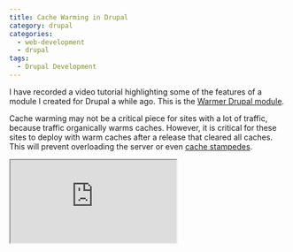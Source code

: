 ```yaml
---
title: Cache Warming in Drupal
category: drupal
categories:
  - web-development
  - drupal
tags:
  - Drupal Development
---
```

I have recorded a video tutorial highlighting some of the features of a module I created for Drupal a while ago. This is
the [Warmer Drupal module](https://www.drupal.org/project/warmer).

<!-- more -->

Cache warming may not be a critical piece for sites with a lot of traffic, because traffic organically warms caches.
However, it is critical for these sites to deploy with warm caches after a release that cleared all caches. This will
prevent overloading the server or even [cache stampedes](https://en.wikipedia.org/wiki/Cache_stampede).

<div class="video-wrapper"><iframe allowfullscreen src='https://invidious.snopyta.org/embed/0gid-4LT4LM' ></iframe></div>

